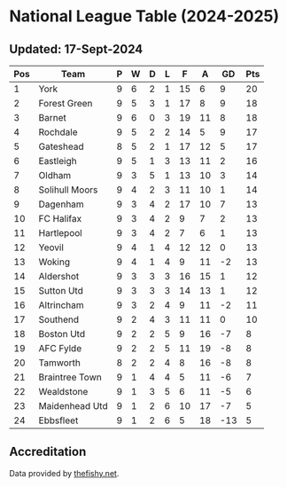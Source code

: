# National League Table (2024-2025)
## Updated: 17-Sept-2024

| Pos | Team | P | W | D | L | F | A | GD | Pts |
| --- | --- | --- | --- | --- | --- | --- | --- | --- | --- |
| 1 | York | 9 | 6 | 2 | 1 | 15 | 6 | 9 | 20 |
| 2 | Forest Green | 9 | 5 | 3 | 1 | 17 | 8 | 9 | 18 |
| 3 | Barnet | 9 | 6 | 0 | 3 | 19 | 11 | 8 | 18 |
| 4 | Rochdale | 9 | 5 | 2 | 2 | 14 | 5 | 9 | 17 |
| 5 | Gateshead | 8 | 5 | 2 | 1 | 17 | 12 | 5 | 17 |
| 6 | Eastleigh | 9 | 5 | 1 | 3 | 13 | 11 | 2 | 16 |
| 7 | Oldham | 9 | 3 | 5 | 1 | 13 | 10 | 3 | 14 |
| 8 | Solihull Moors | 9 | 4 | 2 | 3 | 11 | 10 | 1 | 14 |
| 9 | Dagenham | 9 | 3 | 4 | 2 | 17 | 10 | 7 | 13 |
| 10 | FC Halifax | 9 | 3 | 4 | 2 | 9 | 7 | 2 | 13 |
| 11 | Hartlepool | 9 | 3 | 4 | 2 | 7 | 6 | 1 | 13 |
| 12 | Yeovil | 9 | 4 | 1 | 4 | 12 | 12 | 0 | 13 |
| 13 | Woking | 9 | 4 | 1 | 4 | 9 | 11 | -2 | 13 |
| 14 | Aldershot | 9 | 3 | 3 | 3 | 16 | 15 | 1 | 12 |
| 15 | Sutton Utd | 9 | 3 | 3 | 3 | 14 | 13 | 1 | 12 |
| 16 | Altrincham | 9 | 3 | 2 | 4 | 9 | 11 | -2 | 11 |
| 17 | Southend | 9 | 2 | 4 | 3 | 11 | 11 | 0 | 10 |
| 18 | Boston Utd | 9 | 2 | 2 | 5 | 9 | 16 | -7 | 8 |
| 19 | AFC Fylde | 9 | 2 | 2 | 5 | 11 | 19 | -8 | 8 |
| 20 | Tamworth | 8 | 2 | 2 | 4 | 8 | 16 | -8 | 8 |
| 21 | Braintree Town | 9 | 1 | 4 | 4 | 5 | 11 | -6 | 7 |
| 22 | Wealdstone | 9 | 1 | 3 | 5 | 6 | 11 | -5 | 6 |
| 23 | Maidenhead Utd | 9 | 1 | 2 | 6 | 10 | 17 | -7 | 5 |
| 24 | Ebbsfleet | 9 | 1 | 2 | 6 | 5 | 18 | -13 | 5 |

## Accreditation 

Data provided by [thefishy.net](https://www.thefishy.net/).